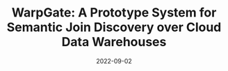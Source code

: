 ---
title: "WarpGate: A Prototype System for Semantic Join Discovery over Cloud Data Warehouses"
date: "2022-09-02"
authors: ["Tianji Cong", "James Gale", "Jason Frantz", "H. V. Jagadish", "Çağatay Demiralp"]
publication_types: ["1"]
publication: "*The 13th Conference on Innovative Data Systems Research (CIDR 2023)*"
# publication_short: "*CIDR 2023*"
abstract: ""
featured: false
image:
    preview only: true
links:
- name: PDF
  url: https://arxiv.org/abs/2212.14155v2
  icon_pack: fas
  icon: file-pdf
- name: Code
  url: https://github.com/superctj/spider-join-data
  icon_pack: fab
  icon: github
---